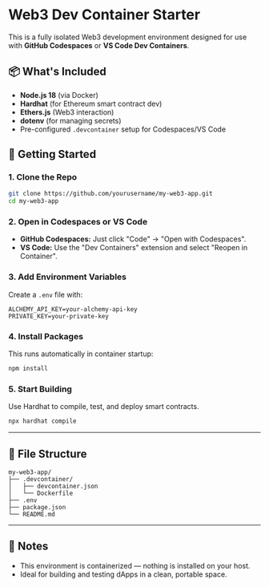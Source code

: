 # Web3 Dev Container Starter

This is a fully isolated Web3 development environment designed for use with **GitHub Codespaces** or **VS Code Dev Containers**.

## 📦 What's Included

- **Node.js 18** (via Docker)
- **Hardhat** (for Ethereum smart contract dev)
- **Ethers.js** (Web3 interaction)
- **dotenv** (for managing secrets)
- Pre-configured `.devcontainer` setup for Codespaces/VS Code

## 🚀 Getting Started

### 1. Clone the Repo
```bash
git clone https://github.com/yourusername/my-web3-app.git
cd my-web3-app
```

### 2. Open in Codespaces or VS Code

- **GitHub Codespaces:** Just click "Code" → "Open with Codespaces".
- **VS Code:** Use the "Dev Containers" extension and select "Reopen in Container".

### 3. Add Environment Variables

Create a `.env` file with:
```
ALCHEMY_API_KEY=your-alchemy-api-key
PRIVATE_KEY=your-private-key
```

### 4. Install Packages

This runs automatically in container startup:
```bash
npm install
```

### 5. Start Building

Use Hardhat to compile, test, and deploy smart contracts.

```bash
npx hardhat compile
```

---

## 🧱 File Structure

```
my-web3-app/
├── .devcontainer/
│   ├── devcontainer.json
│   └── Dockerfile
├── .env
├── package.json
└── README.md
```

---

## 📘 Notes

- This environment is containerized — nothing is installed on your host.
- Ideal for building and testing dApps in a clean, portable space.


